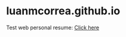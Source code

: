 # luanmcorrea.github.io

Test web personal resume: <a href="https://luanmcorrea.github.io/" target="_blank">Click here</a>
